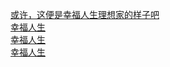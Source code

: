   
[或许，这便是幸福人生理想家的样子吧](http://www.dianyue.me/archives/068/arbcu78vbqdujk3a/)  
[幸福人生](http://www.dianyue.me/archives/988/rd3wezlwjivitjs6/)  
[幸福人生](http://www.dianyue.me/archives/615/5zv3v8pbhu1cw666/)  
[幸福人生](http://www.dianyue.me/archives/217/kzmsmyivxbpuxsd1/)